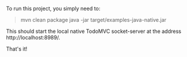 
To run this project, you simply need to:

   > mvn clean package
   > java -jar target/examples-java-native.jar

This should start the local native TodoMVC socket-server at the address
http://localhost:8989/.

That's it!
